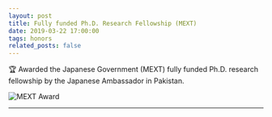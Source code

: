 ```yaml
---
layout: post
title: Fully funded Ph.D. Research Fellowship (MEXT)
date: 2019-03-22 17:00:00
tags: honors
related_posts: false
---
```


:trophy: Awarded the Japanese Government (MEXT) fully funded Ph.D. research fellowship by the Japanese Ambassador in Pakistan.

<img src="{{ '/assets/img/honors/mext_award.JPG' | relative_url }}" alt="MEXT Award" style="max-width: 100%; height: auto;" />

---